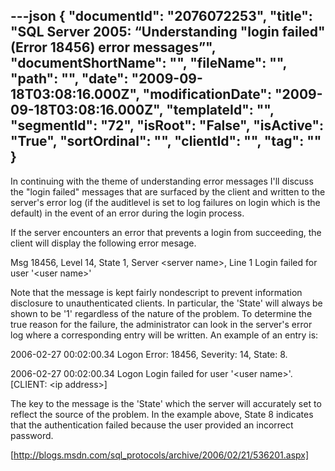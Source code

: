 ---json
{
  "documentId": "2076072253",
  "title": "SQL Server 2005: “Understanding &quot;login failed&quot; (Error 18456) error messages”",
  "documentShortName": "",
  "fileName": "",
  "path": "",
  "date": "2009-09-18T03:08:16.000Z",
  "modificationDate": "2009-09-18T03:08:16.000Z",
  "templateId": "",
  "segmentId": "72",
  "isRoot": "False",
  "isActive": "True",
  "sortOrdinal": "",
  "clientId": "",
  "tag": ""
}
---

In continuing with the theme of understanding error messages I'll discuss the &quot;login failed&quot; messages that are surfaced by the client and written to the server's error log (if the auditlevel is set to log failures on login which is the default) in the event of an error during the login process.

If the server encounters an error that prevents a login from succeeding, the client will display the following error mesage.

Msg 18456, Level 14, State 1, Server &lt;server name&gt;, Line 1
Login failed for user '&lt;user name&gt;'

Note that the message is kept fairly nondescript to prevent information disclosure to unauthenticated clients.   In particular, the 'State' will always be shown to be '1' regardless of the nature of the problem.  To determine the true reason for the failure, the administrator can look in the server's error log where a corresponding entry will be written.  An example of an entry is:

2006-02-27 00:02:00.34 Logon     Error: 18456, Severity: 14, State: 8.

2006-02-27 00:02:00.34 Logon     Login failed for user '&lt;user name&gt;'. [CLIENT: &lt;ip address&gt;]

The key to the message is the 'State' which the server will accurately set to reflect the source of the problem.  In the example above, State 8 indicates that the authentication failed because the user provided an incorrect password.

[http://blogs.msdn.com/sql_protocols/archive/2006/02/21/536201.aspx]
